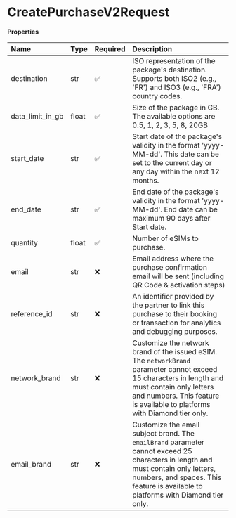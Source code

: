 # CreatePurchaseV2Request

**Properties**

| Name             | Type  | Required | Description                                                                                                                                                                                                                  |
| :--------------- | :---- | :------- | :--------------------------------------------------------------------------------------------------------------------------------------------------------------------------------------------------------------------------- |
| destination      | str   | ✅       | ISO representation of the package's destination. Supports both ISO2 (e.g., 'FR') and ISO3 (e.g., 'FRA') country codes.                                                                                                       |
| data_limit_in_gb | float | ✅       | Size of the package in GB. The available options are 0.5, 1, 2, 3, 5, 8, 20GB                                                                                                                                                |
| start_date       | str   | ✅       | Start date of the package's validity in the format 'yyyy-MM-dd'. This date can be set to the current day or any day within the next 12 months.                                                                               |
| end_date         | str   | ✅       | End date of the package's validity in the format 'yyyy-MM-dd'. End date can be maximum 90 days after Start date.                                                                                                             |
| quantity         | float | ✅       | Number of eSIMs to purchase.                                                                                                                                                                                                 |
| email            | str   | ❌       | Email address where the purchase confirmation email will be sent (including QR Code & activation steps)                                                                                                                      |
| reference_id     | str   | ❌       | An identifier provided by the partner to link this purchase to their booking or transaction for analytics and debugging purposes.                                                                                            |
| network_brand    | str   | ❌       | Customize the network brand of the issued eSIM. The `networkBrand` parameter cannot exceed 15 characters in length and must contain only letters and numbers. This feature is available to platforms with Diamond tier only. |
| email_brand      | str   | ❌       | Customize the email subject brand. The `emailBrand` parameter cannot exceed 25 characters in length and must contain only letters, numbers, and spaces. This feature is available to platforms with Diamond tier only.       |
